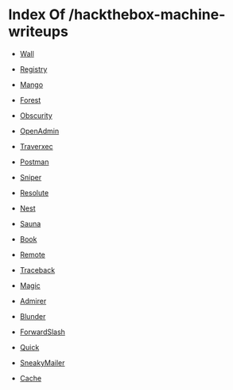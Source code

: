 # Index Of /hackthebox-machine-writeups
- [Wall](Wall/)

- [Registry]()

- [Mango]()

- [Forest]()

- [Obscurity]()

- [OpenAdmin]()

- [Traverxec]()

- [Postman]()

- [Sniper]()

- [Resolute]()

- [Nest]()

- [Sauna]()

- [Book]()

- [Remote]()

- [Traceback]()

- [Magic]()

- [Admirer](Admirer/)

- [Blunder]()

- [ForwardSlash]()

- [Quick]()

- [SneakyMailer]()

- [Cache]()